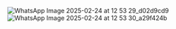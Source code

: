 ![WhatsApp Image 2025-02-24 at 12 53 29_d02d9cd9](https://github.com/user-attachments/assets/6a1f1247-135f-4162-a134-6831d83a5b32)
![WhatsApp Image 2025-02-24 at 12 53 30_a29f424b](https://github.com/user-attachments/assets/a4cfbfcb-585b-4abe-a5a6-bdf84c334767)

